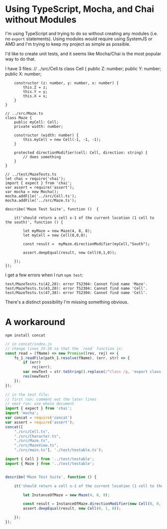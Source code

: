 # Using TypeScript, Mocha, and Chai without Modules

I'm using TypeScript and trying to do so without creating any modules (i.e. no `export` statements). Using modules would require using SystemJS or AMD and I'm trying to keep my project as simple as possible.

I'd like to create unit tests, and it seems like Mocha/Chai is the most popular way to do that.

I have 3 files:
    // ../src/Cell.ts
    class Cell {
        public Z: number;
        public Y: number;
        public X: number;

        constructor (z: number, y: number, x: number) {
            this.Z = z;
            this.Y = y;
            this.X = x;
        }
    }

    // ../src/Maze.ts
    class Maze {
        public myCell: Cell;
        private width: number;

        constructor (width: number) {
            this.myCell = new Cell(-1, -1, -1);
        }

        protected directionModifier(cell: Cell, direction: string) {
            // does something
        }
    }

    // ../test/MazeTests.ts
    let chai = require('chai');
    import { expect } from 'chai';
    var assert = require('assert');
    var mocha = new Mocha();
    mocha.addFile('../src/Cell.ts');
    mocha.addFile('../src/Maze.ts');

    describe('Maze Test Suite', function ()  {

        it('should return a cell x-1 of the current location (1 cell to the south)', function () {
            
            let myMaze = new Maze(4, 8, 8);
            let myCell = new Cell(0,0,0);
            
            const result =  myMaze.directionModifier(myCell,"South");
            
            assert.deepEqual(result, new Cell(0,1,0));

        });
    });


I get a few errors when I run `npm test`:


    test/MazeTests.ts(42,20): error TS2304: Cannot find name 'Maze'.
    test/MazeTests.ts(43,20): error TS2304: Cannot find name 'Cell'.
    test/MazeTests.ts(47,38): error TS2304: Cannot find name 'Cell'.



There's a distinct possibility I'm missing something obvious.




# A workaround
`npm install concat`

```ts
// in concat/index.js
// change lines 25-26 so that the `read` function is:
const read = (fName) => new Promise((res, rej) => {
    fs_1.readFile(path_1.resolve(fName), (err, str) => {
        if (err)
            rej(err);
        var newText = str.toString().replace(/^class /g, 'export class ')
        res(newText)
    });
});

// in the test file:
// first run: comment out the later lines
// next run: use whole document
import { expect } from 'chai';
import 'mocha';
var concat = require('concat')
var assert = require('assert');
concat([
	"./src/Cell.ts",
	"./src/Character.ts",
	"./src/Maze.ts",
	"./src/MazeView.ts",
	"./src/main.ts"], './test/testable.ts');

import { Cell } from '../test/testable';
import { Maze } from '../test/testable';


describe('Maze Test Suite', function () {

	it('should return a cell x-1 of the current location (1 cell to the south)', function () {

		let InstanceOfMaze = new Maze(4, 8, 8);

		const result = InstanceOfMaze.directionModifier(new Cell(0, 0, 0), "South");
		assert.deepEqual(result, new Cell(0, 1, 0));

	});
});

```